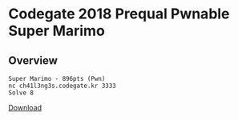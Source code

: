 # Codegate 2018 Prequal Pwnable Super Marimo

## Overview

```
Super Marimo - 896pts (Pwn)
nc ch41l3ng3s.codegate.kr 3333
Solve 8
```

[Download](https://s3.ap-northeast-2.amazonaws.com/codegate2018/7ae39f9f3910ac6928dffc35a2b25548)